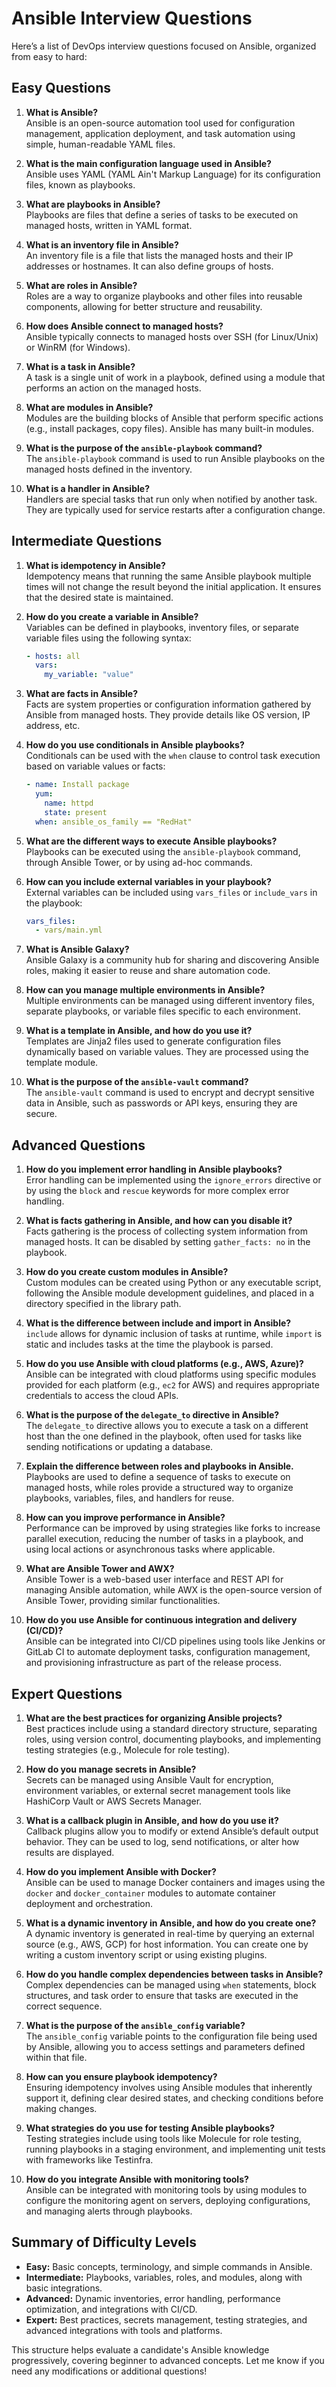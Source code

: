 # Ansible Interview Questions

Here’s a list of DevOps interview questions focused on Ansible, organized from easy to hard:

## Easy Questions
1. **What is Ansible?**  
   Ansible is an open-source automation tool used for configuration management, application deployment, and task automation using simple, human-readable YAML files.

2. **What is the main configuration language used in Ansible?**  
   Ansible uses YAML (YAML Ain't Markup Language) for its configuration files, known as playbooks.

3. **What are playbooks in Ansible?**  
   Playbooks are files that define a series of tasks to be executed on managed hosts, written in YAML format.

4. **What is an inventory file in Ansible?**  
   An inventory file is a file that lists the managed hosts and their IP addresses or hostnames. It can also define groups of hosts.

5. **What are roles in Ansible?**  
   Roles are a way to organize playbooks and other files into reusable components, allowing for better structure and reusability.

6. **How does Ansible connect to managed hosts?**  
   Ansible typically connects to managed hosts over SSH (for Linux/Unix) or WinRM (for Windows).

7. **What is a task in Ansible?**  
   A task is a single unit of work in a playbook, defined using a module that performs an action on the managed hosts.

8. **What are modules in Ansible?**  
   Modules are the building blocks of Ansible that perform specific actions (e.g., install packages, copy files). Ansible has many built-in modules.

9. **What is the purpose of the `ansible-playbook` command?**  
   The `ansible-playbook` command is used to run Ansible playbooks on the managed hosts defined in the inventory.

10. **What is a handler in Ansible?**  
    Handlers are special tasks that run only when notified by another task. They are typically used for service restarts after a configuration change.

## Intermediate Questions
1. **What is idempotency in Ansible?**  
   Idempotency means that running the same Ansible playbook multiple times will not change the result beyond the initial application. It ensures that the desired state is maintained.

2. **How do you create a variable in Ansible?**  
   Variables can be defined in playbooks, inventory files, or separate variable files using the following syntax:
   ```yaml
   - hosts: all
     vars:
       my_variable: "value"
3. **What are facts in Ansible?**  
   Facts are system properties or configuration information gathered by Ansible from managed hosts. They provide details like OS version, IP address, etc.

4. **How do you use conditionals in Ansible playbooks?**  
   Conditionals can be used with the `when` clause to control task execution based on variable values or facts:
   ```yaml
   - name: Install package
     yum:
       name: httpd
       state: present
     when: ansible_os_family == "RedHat"

5. **What are the different ways to execute Ansible playbooks?**  
   Playbooks can be executed using the `ansible-playbook` command, through Ansible Tower, or by using ad-hoc commands.

6. **How can you include external variables in your playbook?**  
   External variables can be included using `vars_files` or `include_vars` in the playbook:
   ```yaml
   vars_files:
     - vars/main.yml

7. **What is Ansible Galaxy?**  
   Ansible Galaxy is a community hub for sharing and discovering Ansible roles, making it easier to reuse and share automation code.

8. **How can you manage multiple environments in Ansible?**  
   Multiple environments can be managed using different inventory files, separate playbooks, or variable files specific to each environment.

9. **What is a template in Ansible, and how do you use it?**  
   Templates are Jinja2 files used to generate configuration files dynamically based on variable values. They are processed using the template module.

10. **What is the purpose of the `ansible-vault` command?**  
   The `ansible-vault` command is used to encrypt and decrypt sensitive data in Ansible, such as passwords or API keys, ensuring they are secure.

## Advanced Questions

1. **How do you implement error handling in Ansible playbooks?**  
   Error handling can be implemented using the `ignore_errors` directive or by using the `block` and `rescue` keywords for more complex error handling.

2. **What is facts gathering in Ansible, and how can you disable it?**  
   Facts gathering is the process of collecting system information from managed hosts. It can be disabled by setting `gather_facts: no` in the playbook.

3. **How do you create custom modules in Ansible?**  
   Custom modules can be created using Python or any executable script, following the Ansible module development guidelines, and placed in a directory specified in the library path.

4. **What is the difference between include and import in Ansible?**  
   `include` allows for dynamic inclusion of tasks at runtime, while `import` is static and includes tasks at the time the playbook is parsed.

5. **How do you use Ansible with cloud platforms (e.g., AWS, Azure)?**  
   Ansible can be integrated with cloud platforms using specific modules provided for each platform (e.g., `ec2` for AWS) and requires appropriate credentials to access the cloud APIs.

6. **What is the purpose of the `delegate_to` directive in Ansible?**  
   The `delegate_to` directive allows you to execute a task on a different host than the one defined in the playbook, often used for tasks like sending notifications or updating a database.

7. **Explain the difference between roles and playbooks in Ansible.**  
   Playbooks are used to define a sequence of tasks to execute on managed hosts, while roles provide a structured way to organize playbooks, variables, files, and handlers for reuse.

8. **How can you improve performance in Ansible?**  
   Performance can be improved by using strategies like forks to increase parallel execution, reducing the number of tasks in a playbook, and using local actions or asynchronous tasks where applicable.

9. **What are Ansible Tower and AWX?**  
   Ansible Tower is a web-based user interface and REST API for managing Ansible automation, while AWX is the open-source version of Ansible Tower, providing similar functionalities.

10. **How do you use Ansible for continuous integration and delivery (CI/CD)?**  
    Ansible can be integrated into CI/CD pipelines using tools like Jenkins or GitLab CI to automate deployment tasks, configuration management, and provisioning infrastructure as part of the release process.

## Expert Questions

1. **What are the best practices for organizing Ansible projects?**  
   Best practices include using a standard directory structure, separating roles, using version control, documenting playbooks, and implementing testing strategies (e.g., Molecule for role testing).

2. **How do you manage secrets in Ansible?**  
   Secrets can be managed using Ansible Vault for encryption, environment variables, or external secret management tools like HashiCorp Vault or AWS Secrets Manager.

3. **What is a callback plugin in Ansible, and how do you use it?**  
   Callback plugins allow you to modify or extend Ansible’s default output behavior. They can be used to log, send notifications, or alter how results are displayed.

4. **How do you implement Ansible with Docker?**  
   Ansible can be used to manage Docker containers and images using the `docker` and `docker_container` modules to automate container deployment and orchestration.

5. **What is a dynamic inventory in Ansible, and how do you create one?**  
   A dynamic inventory is generated in real-time by querying an external source (e.g., AWS, GCP) for host information. You can create one by writing a custom inventory script or using existing plugins.

6. **How do you handle complex dependencies between tasks in Ansible?**  
   Complex dependencies can be managed using `when` statements, block structures, and task order to ensure that tasks are executed in the correct sequence.

7. **What is the purpose of the `ansible_config` variable?**  
   The `ansible_config` variable points to the configuration file being used by Ansible, allowing you to access settings and parameters defined within that file.

8. **How can you ensure playbook idempotency?**  
   Ensuring idempotency involves using Ansible modules that inherently support it, defining clear desired states, and checking conditions before making changes.

9. **What strategies do you use for testing Ansible playbooks?**  
   Testing strategies include using tools like Molecule for role testing, running playbooks in a staging environment, and implementing unit tests with frameworks like Testinfra.

10. **How do you integrate Ansible with monitoring tools?**  
    Ansible can be integrated with monitoring tools by using modules to configure the monitoring agent on servers, deploying configurations, and managing alerts through playbooks.

## Summary of Difficulty Levels

- **Easy:** Basic concepts, terminology, and simple commands in Ansible.
- **Intermediate:** Playbooks, variables, roles, and modules, along with basic integrations.
- **Advanced:** Dynamic inventories, error handling, performance optimization, and integrations with CI/CD.
- **Expert:** Best practices, secrets management, testing strategies, and advanced integrations with tools and platforms.

This structure helps evaluate a candidate's Ansible knowledge progressively, covering beginner to advanced concepts. Let me know if you need any modifications or additional questions!
